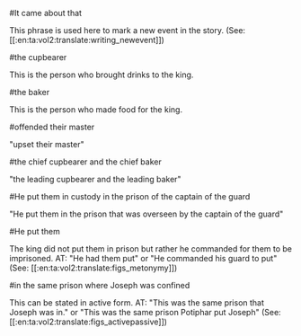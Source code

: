 #It came about that

This phrase is used here to mark a new event in the story. (See: [[:en:ta:vol2:translate:writing_newevent]])

#the cupbearer

This is the person who brought drinks to the king.

#the baker

This is the person who made food for the king.

#offended their master

"upset their master"

#the chief cupbearer and the chief baker

"the leading cupbearer and the leading baker"

#He put them in custody in the prison of the captain of the guard

"He put them in the prison that was overseen by the captain of the guard"

#He put them

The king did not put them in prison but rather he commanded for them to be imprisoned. AT: "He had them put" or "He commanded his guard to put" (See: [[:en:ta:vol2:translate:figs_metonymy]])

#in the same prison where Joseph was confined

This can be stated in active form. AT: "This was the same prison that Joseph was in." or "This was the same prison Potiphar put Joseph"  (See: [[:en:ta:vol2:translate:figs_activepassive]])